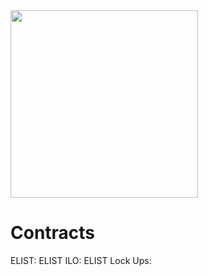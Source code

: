 <img src="https://firebasestorage.googleapis.com/v0/b/e-list-e5622.appspot.com/o/Assets%2FeLT.png?alt=media" width="300" height="300">


# Contracts

ELIST:
ELIST ILO: 
ELIST Lock Ups:
